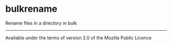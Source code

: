 # bulkrename

Rename files in a directory in bulk

---

Available under the terms of version 2.0 of the Mozilla Public Licence
